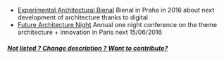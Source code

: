 * [Experimental Architectural Bienal](http://eabiennial.org) Bienal in Praha in 2016 about next development of architecture thanks to digital
* [Future Architecture Night](http://www.futurearchitecture.org) Annual one night conference on the theme architecture + innovation in Paris next 15/06/2016

##### [Not listed ? Change description ? Want to contribute?](/not-listed.md) 

